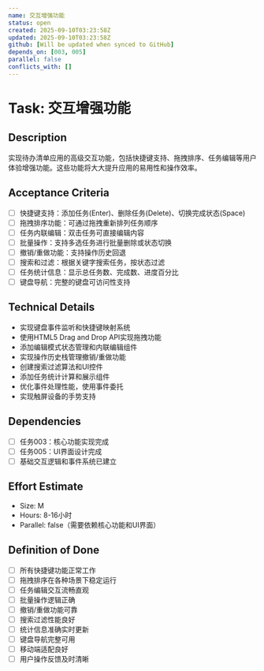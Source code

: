 ```yaml
---
name: 交互增强功能
status: open
created: 2025-09-10T03:23:58Z
updated: 2025-09-10T03:23:58Z
github: [Will be updated when synced to GitHub]
depends_on: [003, 005]
parallel: false
conflicts_with: []
---
```


# Task: 交互增强功能

## Description
实现待办清单应用的高级交互功能，包括快捷键支持、拖拽排序、任务编辑等用户体验增强功能。这些功能将大大提升应用的易用性和操作效率。

## Acceptance Criteria
- [ ] 快捷键支持：添加任务(Enter)、删除任务(Delete)、切换完成状态(Space)
- [ ] 拖拽排序功能：可通过拖拽重新排列任务顺序
- [ ] 任务内联编辑：双击任务可直接编辑内容
- [ ] 批量操作：支持多选任务进行批量删除或状态切换
- [ ] 撤销/重做功能：支持操作历史回退
- [ ] 搜索和过滤：根据关键字搜索任务，按状态过滤
- [ ] 任务统计信息：显示总任务数、完成数、进度百分比
- [ ] 键盘导航：完整的键盘可访问性支持

## Technical Details
- 实现键盘事件监听和快捷键映射系统
- 使用HTML5 Drag and Drop API实现拖拽功能
- 添加编辑模式状态管理和内联编辑组件
- 实现操作历史栈管理撤销/重做功能
- 创建搜索过滤算法和UI控件
- 添加任务统计计算和展示组件
- 优化事件处理性能，使用事件委托
- 实现触屏设备的手势支持

## Dependencies
- [ ] 任务003：核心功能实现完成
- [ ] 任务005：UI界面设计完成
- [ ] 基础交互逻辑和事件系统已建立

## Effort Estimate
- Size: M
- Hours: 8-16小时
- Parallel: false（需要依赖核心功能和UI界面）

## Definition of Done
- [ ] 所有快捷键功能正常工作
- [ ] 拖拽排序在各种场景下稳定运行
- [ ] 任务编辑交互流畅直观
- [ ] 批量操作逻辑正确
- [ ] 撤销/重做功能可靠
- [ ] 搜索过滤性能良好
- [ ] 统计信息准确实时更新
- [ ] 键盘导航完整可用
- [ ] 移动端适配良好
- [ ] 用户操作反馈及时清晰